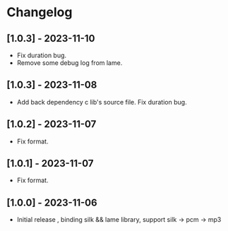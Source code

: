 # Changelog

## [1.0.3] - 2023-11-10
- Fix duration bug.
- Remove some debug log from lame.

## [1.0.3] - 2023-11-08
- Add back dependency c lib's source file. Fix duration bug.

## [1.0.2] - 2023-11-07
- Fix format.

## [1.0.1] - 2023-11-07
- Fix format.

## [1.0.0] - 2023-11-06
- Initial release , binding silk && lame library, support silk -> pcm -> mp3


